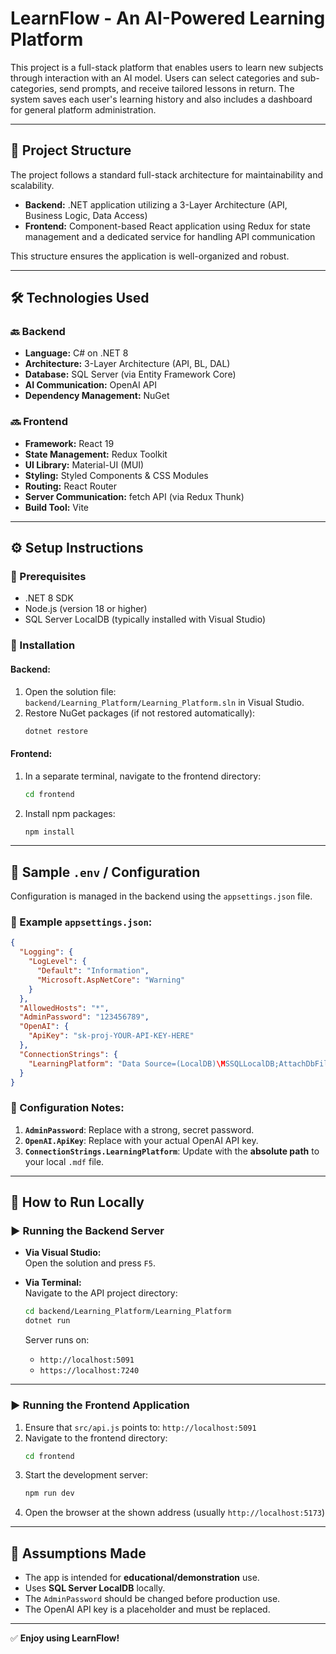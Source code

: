 # LearnFlow - An AI-Powered Learning Platform

This project is a full-stack platform that enables users to learn new subjects through interaction with an AI model. Users can select categories and sub-categories, send prompts, and receive tailored lessons in return. The system saves each user's learning history and also includes a dashboard for general platform administration.

---

## 📁 Project Structure

The project follows a standard full-stack architecture for maintainability and scalability.  

- **Backend:** .NET application utilizing a 3-Layer Architecture (API, Business Logic, Data Access)  
- **Frontend:** Component-based React application using Redux for state management and a dedicated service for handling API communication  

This structure ensures the application is well-organized and robust.

---

## 🛠️ Technologies Used

### 🔙 Backend
- **Language:** C# on .NET 8  
- **Architecture:** 3-Layer Architecture (API, BL, DAL)  
- **Database:** SQL Server (via Entity Framework Core)  
- **AI Communication:** OpenAI API  
- **Dependency Management:** NuGet  

### 🔜 Frontend
- **Framework:** React 19  
- **State Management:** Redux Toolkit  
- **UI Library:** Material-UI (MUI)  
- **Styling:** Styled Components & CSS Modules  
- **Routing:** React Router  
- **Server Communication:** fetch API (via Redux Thunk)  
- **Build Tool:** Vite  

---

## ⚙️ Setup Instructions

### 📌 Prerequisites
- .NET 8 SDK  
- Node.js (version 18 or higher)  
- SQL Server LocalDB (typically installed with Visual Studio)  

### 🔧 Installation

#### Backend:
1. Open the solution file:  
   `backend/Learning_Platform/Learning_Platform.sln` in Visual Studio.
2. Restore NuGet packages (if not restored automatically):  
   ```bash
   dotnet restore
   ```

#### Frontend:
1. In a separate terminal, navigate to the frontend directory:  
   ```bash
   cd frontend
   ```
2. Install npm packages:  
   ```bash
   npm install
   ```

---

## 🧪 Sample `.env` / Configuration

Configuration is managed in the backend using the `appsettings.json` file.

### 🔐 Example `appsettings.json`:

```json
{
  "Logging": {
    "LogLevel": {
      "Default": "Information",
      "Microsoft.AspNetCore": "Warning"
    }
  },
  "AllowedHosts": "*",
  "AdminPassword": "123456789",
  "OpenAI": {
    "ApiKey": "sk-proj-YOUR-API-KEY-HERE"
  },
  "ConnectionStrings": {
    "LearningPlatform": "Data Source=(LocalDB)\MSSQLLocalDB;AttachDbFilename=C:\YOUR\PATH\TO\backend\Learning_Platform\Dal\database\LearningPlatformData.mdf;Integrated Security=True;Timeout=30"
  }
}
```

### 📝 Configuration Notes:
1. **`AdminPassword`**: Replace with a strong, secret password.  
2. **`OpenAI.ApiKey`**: Replace with your actual OpenAI API key.  
3. **`ConnectionStrings.LearningPlatform`**: Update with the **absolute path** to your local `.mdf` file.

---

## 🚀 How to Run Locally

### ▶️ Running the Backend Server
- **Via Visual Studio:**  
  Open the solution and press `F5`.

- **Via Terminal:**  
  Navigate to the API project directory:  
  ```bash
  cd backend/Learning_Platform/Learning_Platform
  dotnet run
  ```

  Server runs on:
  - `http://localhost:5091`
  - `https://localhost:7240`

---

### ▶️ Running the Frontend Application
1. Ensure that `src/api.js` points to: `http://localhost:5091`
2. Navigate to the frontend directory:  
   ```bash
   cd frontend
   ```
3. Start the development server:  
   ```bash
   npm run dev
   ```
4. Open the browser at the shown address (usually `http://localhost:5173`)

---

## 📌 Assumptions Made

- The app is intended for **educational/demonstration** use.  
- Uses **SQL Server LocalDB** locally.  
- The `AdminPassword` should be changed before production use.  
- The OpenAI API key is a placeholder and must be replaced.

---

✅ **Enjoy using LearnFlow!**
